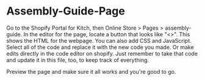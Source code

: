 # Assembly-Guide-Page
Go to the Shopify Portal for Kitch, then Online Store > Pages > assembly-guide. In the editor for the page, locate a button that looks like "<>". This shows the HTML for the webpage. You can also add CSS and JavaScript. Select all of the code and replace it with the new code you made. Or make edits directly in the code editor on shopify. Just remember to take that code and update it in this file, too, to keep track of everything.

Preview the page and make sure it all works and you're good to go.
